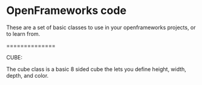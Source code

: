 OpenFrameworks code
==============

These are a set of basic classes to use in your openframeworks projects, or to learn from.

==============

CUBE:

The cube class is a basic 8 sided cube the lets you define height, width, depth, and color. 
